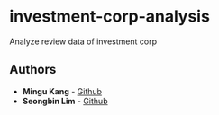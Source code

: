 # investment-corp-analysis
Analyze review data of investment corp




## Authors

* **Mingu Kang** - [Github](https://github.com/minqukanq)
* **Seongbin Lim** - [Github](https://github.com/SeongbinLim94)

